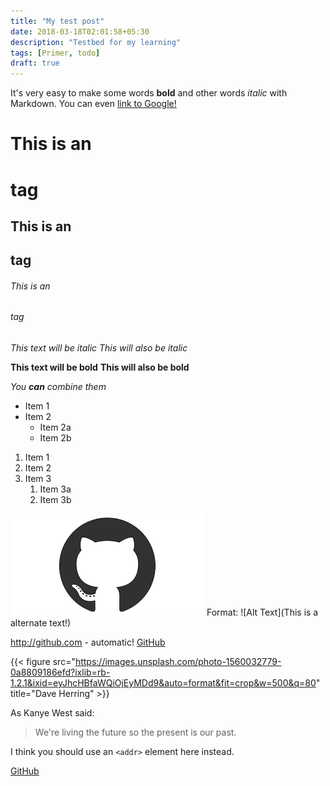 ```yaml
---
title: "My test post"
date: 2018-03-18T02:01:58+05:30
description: "Testbed for my learning"
tags: [Primer, todo]
draft: true
---
```


It's very easy to make some words **bold** and other words *italic* with Markdown. You can even [link to Google!](http://google.com)

# This is an <h1> tag
## This is an <h2> tag
###### This is an <h6> tag
  
 *This text will be italic*
_This will also be italic_

**This text will be bold**
__This will also be bold__

_You **can** combine them_


* Item 1
* Item 2
  * Item 2a
  * Item 2b
  
 1. Item 1
1. Item 2
1. Item 3
   1. Item 3a
   1. Item 3b
   
 ![GitHub Logo](/images/github.png)
Format: ![Alt Text](This is a alternate text!)

http://github.com - automatic!
[GitHub](http://github.com)

{{< figure src="https://images.unsplash.com/photo-1560032779-0a8809186efd?ixlib=rb-1.2.1&ixid=eyJhcHBfaWQiOjEyMDd9&auto=format&fit=crop&w=500&q=80" title="Dave Herring" >}}

As Kanye West said:

> We're living the future so
> the present is our past.

I think you should use an
`<addr>` element here instead.

[GitHub](http://github.com)
